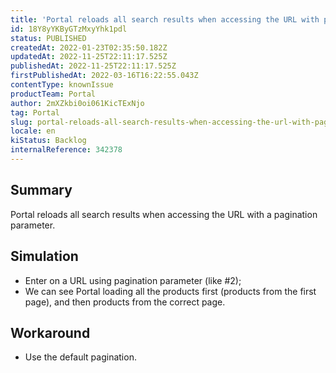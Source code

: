 ```yaml
---
title: 'Portal reloads all search results when accessing the URL with pagination parameter.'
id: 18Y8yYKByGTzMxyYhk1pdl
status: PUBLISHED
createdAt: 2022-01-23T02:35:50.182Z
updatedAt: 2022-11-25T22:11:17.525Z
publishedAt: 2022-11-25T22:11:17.525Z
firstPublishedAt: 2022-03-16T16:22:55.043Z
contentType: knownIssue
productTeam: Portal
author: 2mXZkbi0oi061KicTExNjo
tag: Portal
slug: portal-reloads-all-search-results-when-accessing-the-url-with-pagination-parameter
locale: en
kiStatus: Backlog
internalReference: 342378
---
```


## Summary


Portal reloads all search results when accessing the URL with a pagination parameter.



## Simulation


- Enter on a URL using pagination parameter (like #2);
- We can see Portal loading all the products first (products from the first page), and then products from the correct page.



## Workaround


- Use the default pagination.

